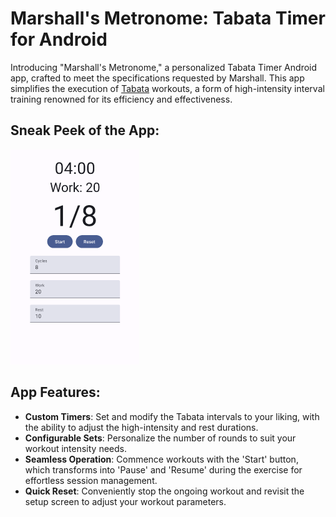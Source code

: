 # Marshall's Metronome: Tabata Timer for Android

Introducing "Marshall's Metronome," a personalized Tabata Timer Android app, crafted to meet the specifications requested by Marshall. This app simplifies the execution of [Tabata](https://en.wikipedia.org/wiki/High-intensity_interval_training#Tabata_regimen) workouts, a form of high-intensity interval training renowned for its efficiency and effectiveness.

## Sneak Peek of the App:

<img src="misc/screen_capture.png" alt="Marshall's Metronome Interface" width="206" height="344">

## App Features:

- **Custom Timers**: Set and modify the Tabata intervals to your liking, with the ability to adjust the high-intensity and rest durations.
- **Configurable Sets**: Personalize the number of rounds to suit your workout intensity needs.
- **Seamless Operation**: Commence workouts with the 'Start' button, which transforms into 'Pause' and 'Resume' during the exercise for effortless session management.
- **Quick Reset**: Conveniently stop the ongoing workout and revisit the setup screen to adjust your workout parameters.
